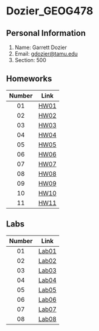 # Dozier_GEOG478

## Personal Information
1. Name: Garrett Dozier
2. Email: gdozier@tamu.edu
3. Section: 500

## Homeworks
Number | Link
:---: | :---: |
01 | [HW01](Homework/Homework1)
02 | [HW02](Homework/Homework2)
03 | [HW03](Homework/Homework3)
04 | [HW04](Homework/Homework4)
05 | [HW05](Homework/Homework5)
06 | [HW06](Homework/Homework6)
07 | [HW07](Homework/Homework7)
08 | [HW08](Homework/Homework8)
09 | [HW09](Homework/Homework9)
10 | [HW10](Homework/Homework10)
11 | [HW11](Homework/Homework11)


## Labs
Number | Link
:---: | :---: |
01 | [Lab01](Labs/Lab1)
02 | [Lab02](Labs/Lab2)
03 | [Lab03](Labs/Lab3)
04 | [Lab04](Labs/Lab4)
05 | [Lab05](Labs/Lab5)
06 | [Lab06](Labs/Lab6)
07 | [Lab07](Labs/Lab7)
08 | [Lab08](Labs/Lab8)

